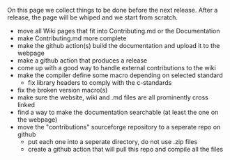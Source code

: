 On this page we collect things to be done before the next release. After a release, the page will be whiped and we start from scratch.

* move all Wiki pages that fit into Contributing.md or the Documentation
* make Contributing.md more complete
* make the github action(s) build the documentation and upload it to the webpage
* make a github action that produces a release
* come up with a good way to handle external contributions to the wiki
* make the compiler define some macro depending on selected standard
    * fix library headers to comply with the c-standards
* fix the broken version macro(s)
* make sure the website, wiki and .md files are all prominently cross linked
* find a way to make the documentation searchable (at least the one on the webpage)
* move the "contributions" sourceforge repository to a seperate repo on github
    * put each one into a seperate directory, do not use .zip files
    * create a github action that will pull this repo and compile all the files